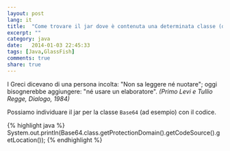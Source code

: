 ```yaml
---
layout: post
lang: it
title:  "Come trovare il jar dove è contenuta una determinata classe (deployed in GlassFish)."
excerpt: ""
category: java
date:   2014-01-03 22:45:33
tags: [Java,GlassFish]
comments: true
share: true
---
```


I Greci dicevano di una persona incolta: "Non sa leggere né nuotare"; oggi bisognerebbe aggiungere: "né usare un elaboratore".
*(Primo Levi e Tullio Regge, Dialogo, 1984)*

Possiamo individuare il jar per la classe `Base64` (ad esempio) con il codice.

{% highlight java %}
System.out.println(Base64.class.getProtectionDomain().getCodeSource().getLocation());
{% endhighlight %}

